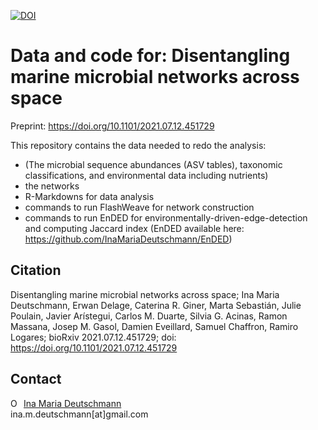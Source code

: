 [![DOI](https://zenodo.org/badge/383840721.svg)](https://zenodo.org/doi/10.5281/zenodo.10229951)

# Data and code for: Disentangling marine microbial networks across space

Preprint: https://doi.org/10.1101/2021.07.12.451729

This repository contains the data needed to redo the analysis:
- (The microbial sequence abundances (ASV tables), taxonomic classifications, and environmental data including nutrients)
- the networks
- R-Markdowns for data analysis 
- commands to run FlashWeave for network construction
- commands to run EnDED for environmentally-driven-edge-detection and computing Jaccard index (EnDED available here: https://github.com/InaMariaDeutschmann/EnDED)

## Citation
Disentangling marine microbial networks across space; Ina Maria Deutschmann, Erwan Delage, Caterina R. Giner, Marta Sebastián, Julie Poulain, Javier Arístegui, Carlos M. Duarte, Silvia G. Acinas, Ramon Massana, Josep M. Gasol, Damien Eveillard, Samuel Chaffron, Ramiro Logares; bioRxiv 2021.07.12.451729; doi: https://doi.org/10.1101/2021.07.12.451729

## Contact
<div itemscope itemtype="https://schema.org/Person"><a itemprop="sameAs" content="https://orcid.org/0000-0002-3512-261X" href="https://orcid.org/0000-0002-3512-261X" target="orcid.widget" rel="noopener noreferrer" style="vertical-align:top;"><img src="https://orcid.org/sites/default/files/images/orcid_16x16.png" style="width:1em;margin-right:.5em;" alt="ORCID iD icon">Ina Maria Deutschmann</a></div>
ina.m.deutschmann[at]gmail.com
